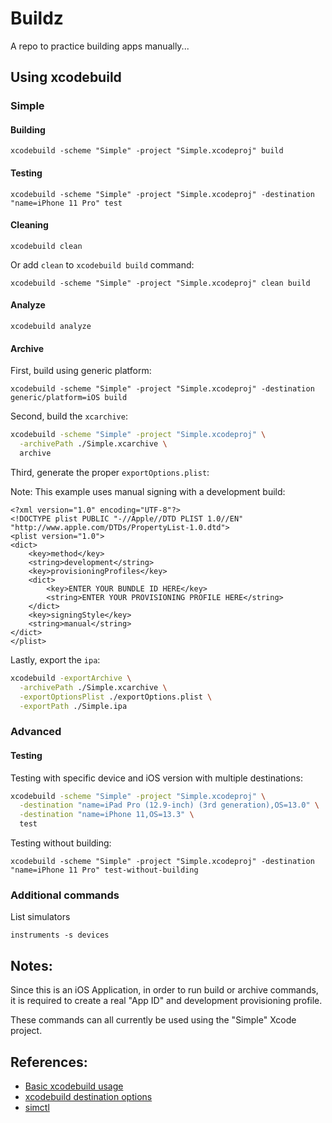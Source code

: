 # Buildz

A repo to practice building apps manually...

## Using xcodebuild

### Simple

#### Building

`xcodebuild -scheme "Simple" -project "Simple.xcodeproj" build`

#### Testing

`xcodebuild -scheme "Simple" -project "Simple.xcodeproj" -destination "name=iPhone 11 Pro" test`

#### Cleaning

`xcodebuild clean`

Or add `clean` to `xcodebuild build` command:

`xcodebuild -scheme "Simple" -project "Simple.xcodeproj" clean build`

#### Analyze

`xcodebuild analyze`

#### Archive

First, build using generic platform:

`xcodebuild -scheme "Simple" -project "Simple.xcodeproj" -destination generic/platform=iOS build`

Second, build the `xcarchive`:

```bash
xcodebuild -scheme "Simple" -project "Simple.xcodeproj" \
  -archivePath ./Simple.xcarchive \
  archive
```

Third, generate the proper `exportOptions.plist`:

Note: This example uses manual signing with a development build:

```
<?xml version="1.0" encoding="UTF-8"?>
<!DOCTYPE plist PUBLIC "-//Apple//DTD PLIST 1.0//EN" "http://www.apple.com/DTDs/PropertyList-1.0.dtd">
<plist version="1.0">
<dict>
	<key>method</key>
	<string>development</string>
	<key>provisioningProfiles</key>
	<dict>
		<key>ENTER YOUR BUNDLE ID HERE</key>
		<string>ENTER YOUR PROVISIONING PROFILE HERE</string>
	</dict>
	<key>signingStyle</key>
	<string>manual</string>
</dict>
</plist>
```

Lastly, export the `ipa`:

```bash
xcodebuild -exportArchive \
  -archivePath ./Simple.xcarchive \
  -exportOptionsPlist ./exportOptions.plist \
  -exportPath ./Simple.ipa
```

### Advanced

#### Testing

Testing with specific device and iOS version  with multiple destinations:

```bash
xcodebuild -scheme "Simple" -project "Simple.xcodeproj" \
  -destination "name=iPad Pro (12.9-inch) (3rd generation),OS=13.0" \
  -destination "name=iPhone 11,OS=13.3" \
  test
```

Testing without building:

`xcodebuild -scheme "Simple" -project "Simple.xcodeproj" -destination "name=iPhone 11 Pro" test-without-building`

### Additional commands

List simulators

`instruments -s devices`

## Notes:

Since this is an iOS Application, in order to run build or archive commands, it is required to create a real "App ID" and development provisioning profile.

These commands can all currently be used using the "Simple" Xcode project.

## References:

* [Basic xcodebuild usage](https://medium.com/xcblog/xcodebuild-deploy-ios-app-from-command-line-c6defff0d8b8)
* [xcodebuild destination options](https://www.mokacoding.com/blog/xcodebuild-destination-options/)
* [simctl](https://nshipster.com/simctl/)

